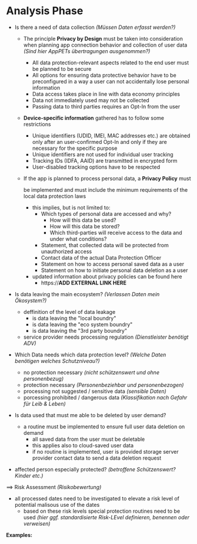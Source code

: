 # Analysis Phase

- Is there a need of data collection *(Müssen Daten erfasst werden?)*

  - The principle **Privacy by Design** must be taken into consideration when planning app connection behavior and collection of user data *(Sind hier AppPETs übertragungen ausgenommen?)*

    - All data protection-relevant aspects related to the end user must be planned to be secure
    - All options for ensuring data protective behavior have to be preconfigured in a way a user can not accidentally lose personal information
    - Data access takes place in line with data economy principles
    - Data not immediately used may not be collected
    - Passing data to third parties requires an Opt-In from the user

  - **Device-specific information** gathered has to follow some restrictions

    - Unique identifiers (UDID, IMEI, MAC addresses etc.) are obtained only after an user-confirmed Opt-In and only if they are necessary for the specific purpose
    - Unique identifiers are not used for individual user tracking
    - Tracking IDs (IDFA, AAID) are transmitted in encrypted form
    - User-disabled tracking options have to be respected

  - If the app is planned to process personal data, a **Privacy Policy** must

    be implemented and must include the minimum requirements of the local data protection laws

    * this implies, but is not limited to:
      * Which types of personal data are accessed and why?
        * How will this data be used?
        * How will this data be stored?
        * Which third-parties will receive access to the data and under what conditions?
      * Statement, that collected data will be protected from unauthorized access
      * Contact data of the actual Data Protection Officer
      * Statement on how to access personal saved data as a user
      * Statement on how to initiate personal data deletion as a user
    * updated information about privacy policies can be found here
      * https://****ADD EXTERNAL LINK HERE****

- Is data leaving the main ecosystem? *(Verlassen Daten mein Ökosystem?)*
  - deffinition of the level of data leakage
    - is data leaving the "local boundry"
    - is data leaving the "eco system boundry"
    - is data leaving the "3rd party boundry"
  - service provider needs processing regulation *(Dienstleister benötigt ADV)*

- Which Data needs which data protection level? *(Welche Daten benötigen welches Schutzniveau?)*
  - no protection necessary *(nicht schützenswert und ohne personenbezug)*
  - protection necessary *(Personenbeziehbar und personenbezogen)*
  - processing not suggested / sensitive data *(sensible Daten)* 
  - porcessing prohibited / dangerous data *(Klassifikation nach Gefahr für Leib & Leben)*

- Is data used that must me able to be deleted by user demand?

  - a  routine must be implemented to ensure full user data deletion on demand
    - all saved data from the user must be deletable
    - this applies also to cloud-saved user data
    - if no routine is implemented, user is provided storage server provider contact data to send a data deletion request

- affected person especially protected? *(betroffene Schützenswert? Kinder etc.)*

==> Risk Assessment *(Risikobewertung)*

- all processed dates need to be investigated to elevate a risk level of potential malisous use of the dates
  - based on these risk levels special protection routines need to be used *(hier ggf. standardisierte Risk-LEvel definieren, benennen oder verweisen)* 



**Examples:**

